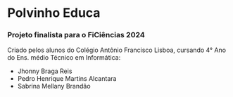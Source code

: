 # Polvinho Educa

### Projeto finalista para o FiCiências 2024


Criado pelos alunos do Colégio Antônio Francisco Lisboa, cursando 4° Ano do Ens. médio Técnico em Informática:
- Jhonny Braga Reis
- Pedro Henrique Martins Alcantara
- Sabrina Mellany Brandão

